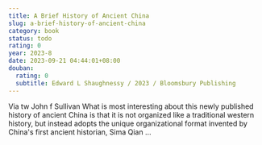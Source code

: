```yaml
---
title: A Brief History of Ancient China
slug: a-brief-history-of-ancient-china
category: book
status: todo
rating: 0
year: 2023-8
date: 2023-09-21 04:44:01+08:00
douban:
  rating: 0
  subtitle: Edward L Shaughnessy / 2023 / Bloomsbury Publishing
---
```


Via tw John f Sullivan What is most interesting about this newly published history of ancient China is that it is not organized like a traditional western history, but instead adopts the unique organizational format invented by China's first ancient historian, Sima Qian ...
